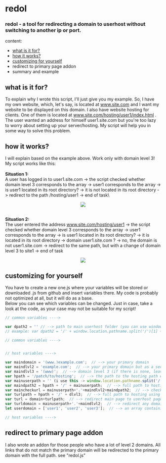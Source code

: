 # redol
### redol - a tool for redirecting a domain to userhost without switching to another ip or port.

content:
* [what is it for?](#what-is-it-for?)
* [how it works?](#how-it-works?)
* [customizing for yourself](#customizing-for-yourself)
* redirect to primary page addon
* summary and example

## what is it for?
To explain why I wrote this script, I'll just give you my example. So, I have my own website, which, let's say, is located at www.site.com and I want my website to be displayed on this domain. I also have website hosting for clients. One of them is located at www.site.com/hosting/user1/index.html . The user wanted an address for himself user1.site.com but you're too lazy to worry about setting up your server/hosting. My script will help you in some way to solve this problem.
## how it works?
I will explain based on the example above. Work only with domain level 3!\
My script works like this:\
\
**Situation 1:**\
A user has logged in to user1.site.com -> the script checked whether domain level 3 corresponds to the array -> user1 corresponds to the array -> is user1 located in its root directory? -> it is not located in its root directory -> redirect to the path /hosting/user1 -> end of task\

<p align="center">
  <img src='https://media1.giphy.com/media/v1.Y2lkPTc5MGI3NjExa210dWJ4bHI1MzBuc2IzcWZlZzBhcnBlZDhmYWhuNTRkdDFqMHZsOSZlcD12MV9pbnRlcm5hbF9naWZfYnlfaWQmY3Q9Zw/vYLi328b8f6iyUN2fF/giphy.gif'>
</p>

\
**Situation 2:**\
The user entered the address www.site.com/hosting/user1 -> the script checked whether domain level 3 corresponds to the array -> user1 corresponds to the array -> is user1 located in its root directory? -> it is located in its root directory -> domain user1.site.com ? -> no, the domain is not user1.site.com -> redirect to the same path, but with a change of domain level 3 to site1 -> end of task

<p align="center">
  <img src='https://media0.giphy.com/media/v1.Y2lkPTc5MGI3NjExNGIwNWp2N2gybTFudGg1djNxd2tmeWV2MDZpN2g5Y2R5ODVsenN1MCZlcD12MV9pbnRlcm5hbF9naWZfYnlfaWQmY3Q9Zw/5GouV525aDaS6uf29r/giphy.gif'>
</p>

## customizing for yourself
You have to create a new one.js where your variables will be stored or downloaded .js from github and insert variables there. My code is probably not optimized at all, but it will do as a base.\
Below you can see which variables can be changed. Just in case, take a look at the code, as your case may not be suitable for my script!
```javascript
// common variables ---->

var dpath2 = '' // --> path to main userhost folder (you can use window.location.pathname.split('/')[n]; where n is the number of each path; starting from 1);
// example: var dpath2 = '/' + window.location.pathname.split('/')[1] + '/' + window.location.pathname.split('/')[2]; // --> getting path (1 folder + 2 folder in path link)

// common variables ---->


// host variables ---->

var maindomain = '(www.)example.com';  // --> your primary domain
var maindlvl2 = 'example.com';  // --> your primary domain but as a second-level domain
var maindlvl3 = '(www)';  // --> domain level 3 (if there is none, leave it empty)
var hpath = '/patch/to/hosting';  // --> the path to the hosting path without the destination path
var mainuserpath = '' (i use this -> window.location.pathname.split('/')[n]; where n is where n is the number of hpath + 1 folders); // --> destination path
var maindpath2 = hpath + '/' + mainuserpath;  // --> full path to hosting using mainuserpath
var maincheckurl = mainuserpath+'.'+maindlvl2+maindpath2;  // --> checking that the user is not on the hosting path
var turlpath = hpath + '/' + dlvl3;  // --> full path to hosting using dlvl3
var turl = domain+turlpath;  // --> redirect main page to userhost page
var turldomain = mainuserpath+'.'+maindlvl2;  // --> redirect any domain dlvl3 to userhost dlvl3 using mainuserpath
let userdomain = ['user1', 'user2', 'user3'];  // --> an array containing domains with a custom level 3 for hosting

// host variables ---->
```
## redirect to primary page addon
I also wrote an addon for those people who have a lot of level 2 domains. All links that do not match the primary domain will be redirected to the primary domain with the full path. see "redol.js"
## 
